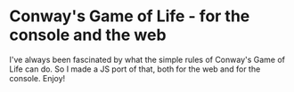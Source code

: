 # Conway's Game of Life - for the console and the web
I've always been fascinated by what the simple rules of Conway's Game of Life can do.
So I made a JS port of that, both for the web and for the console.
Enjoy!